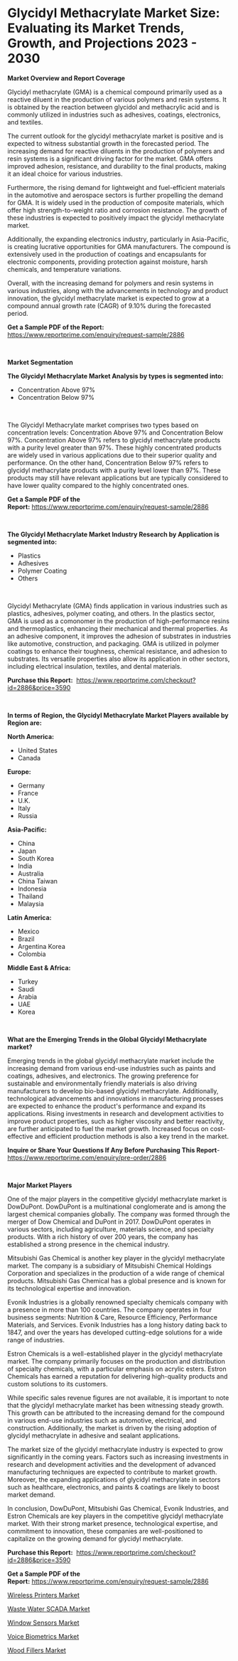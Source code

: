 <p><h1>Glycidyl Methacrylate Market Size: Evaluating its Market Trends, Growth, and Projections 2023 - 2030</h1></p><p><strong>Market Overview and Report Coverage</strong></p>
<p><p>Glycidyl methacrylate (GMA) is a chemical compound primarily used as a reactive diluent in the production of various polymers and resin systems. It is obtained by the reaction between glycidol and methacrylic acid and is commonly utilized in industries such as adhesives, coatings, electronics, and textiles.</p><p>The current outlook for the glycidyl methacrylate market is positive and is expected to witness substantial growth in the forecasted period. The increasing demand for reactive diluents in the production of polymers and resin systems is a significant driving factor for the market. GMA offers improved adhesion, resistance, and durability to the final products, making it an ideal choice for various industries.</p><p>Furthermore, the rising demand for lightweight and fuel-efficient materials in the automotive and aerospace sectors is further propelling the demand for GMA. It is widely used in the production of composite materials, which offer high strength-to-weight ratio and corrosion resistance. The growth of these industries is expected to positively impact the glycidyl methacrylate market.</p><p>Additionally, the expanding electronics industry, particularly in Asia-Pacific, is creating lucrative opportunities for GMA manufacturers. The compound is extensively used in the production of coatings and encapsulants for electronic components, providing protection against moisture, harsh chemicals, and temperature variations.</p><p>Overall, with the increasing demand for polymers and resin systems in various industries, along with the advancements in technology and product innovation, the glycidyl methacrylate market is expected to grow at a compound annual growth rate (CAGR) of 9.10% during the forecasted period.</p></p>
<p><strong>Get a Sample PDF of the Report:</strong> <a href="https://www.reportprime.com/enquiry/request-sample/2886">https://www.reportprime.com/enquiry/request-sample/2886</a></p>
<p>&nbsp;</p>
<p><strong>Market Segmentation</strong></p>
<p><strong>The Glycidyl Methacrylate Market Analysis by types is segmented into:</strong></p>
<p><ul><li>Concentration Above 97%</li><li>Concentration Below 97%</li></ul></p>
<p>&nbsp;</p>
<p><p>The Glycidyl Methacrylate market comprises two types based on concentration levels: Concentration Above 97% and Concentration Below 97%. Concentration Above 97% refers to glycidyl methacrylate products with a purity level greater than 97%. These highly concentrated products are widely used in various applications due to their superior quality and performance. On the other hand, Concentration Below 97% refers to glycidyl methacrylate products with a purity level lower than 97%. These products may still have relevant applications but are typically considered to have lower quality compared to the highly concentrated ones.</p></p>
<p><strong>Get a Sample PDF of the Report:</strong>&nbsp;<a href="https://www.reportprime.com/enquiry/request-sample/2886">https://www.reportprime.com/enquiry/request-sample/2886</a></p>
<p>&nbsp;</p>
<p><strong>The Glycidyl Methacrylate Market Industry Research by Application is segmented into:</strong></p>
<p><ul><li>Plastics</li><li>Adhesives</li><li>Polymer Coating</li><li>Others</li></ul></p>
<p>&nbsp;</p>
<p><p>Glycidyl Methacrylate (GMA) finds application in various industries such as plastics, adhesives, polymer coating, and others. In the plastics sector, GMA is used as a comonomer in the production of high-performance resins and thermoplastics, enhancing their mechanical and thermal properties. As an adhesive component, it improves the adhesion of substrates in industries like automotive, construction, and packaging. GMA is utilized in polymer coatings to enhance their toughness, chemical resistance, and adhesion to substrates. Its versatile properties also allow its application in other sectors, including electrical insulation, textiles, and dental materials.</p></p>
<p><strong>Purchase this Report:</strong>&nbsp; <a href="https://www.reportprime.com/checkout?id=2886&price=3590">https://www.reportprime.com/checkout?id=2886&price=3590</a></p>
<p>&nbsp;</p>
<p><strong>In terms of Region, the Glycidyl Methacrylate Market Players available by Region are:</strong></p>
<p>
    <p> <strong> North America: </strong>
        <ul>
            <li>United States</li>
            <li>Canada</li>
        </ul>
        </p> 
    <p> <strong> Europe: </strong>
        <ul>
            <li>Germany</li>
            <li>France</li>
            <li>U.K.</li>
            <li>Italy</li>
            <li>Russia</li>
        </ul>
        </p> 
    <p> <strong> Asia-Pacific: </strong>
        <ul>
            <li>China</li>
            <li>Japan</li>
            <li>South Korea</li>
            <li>India</li>
            <li>Australia</li>
            <li>China Taiwan</li>
            <li>Indonesia</li>
            <li>Thailand</li>
            <li>Malaysia</li>
        </ul>
        </p> 
    <p> <strong> Latin America: </strong>
        <ul>
            <li>Mexico</li>
            <li>Brazil</li>
            <li>Argentina Korea</li>
            <li>Colombia</li>
        </ul>
        </p> 
    <p> <strong> Middle East & Africa: </strong>
        <ul>
            <li>Turkey</li>
            <li>Saudi</li>
            <li>Arabia</li>
            <li>UAE</li>
            <li>Korea</li>
        </ul>
    </p>
    </p>
<p>&nbsp;</p>
<p><strong>What are the Emerging Trends in the Global Glycidyl Methacrylate market?</strong></p>
<p><p>Emerging trends in the global glycidyl methacrylate market include the increasing demand from various end-use industries such as paints and coatings, adhesives, and electronics. The growing preference for sustainable and environmentally friendly materials is also driving manufacturers to develop bio-based glycidyl methacrylate. Additionally, technological advancements and innovations in manufacturing processes are expected to enhance the product's performance and expand its applications. Rising investments in research and development activities to improve product properties, such as higher viscosity and better reactivity, are further anticipated to fuel the market growth. Increased focus on cost-effective and efficient production methods is also a key trend in the market.</p></p>
<p><strong>Inquire or Share Your Questions If Any Before Purchasing This Report</strong>- <a href="https://www.reportprime.com/enquiry/pre-order/2886">https://www.reportprime.com/enquiry/pre-order/2886</a></p>
<p>&nbsp;</p>
<p><strong>Major Market Players</strong></p>
<p><p>One of the major players in the competitive glycidyl methacrylate market is DowDuPont. DowDuPont is a multinational conglomerate and is among the largest chemical companies globally. The company was formed through the merger of Dow Chemical and DuPont in 2017. DowDuPont operates in various sectors, including agriculture, materials science, and specialty products. With a rich history of over 200 years, the company has established a strong presence in the chemical industry.</p><p>Mitsubishi Gas Chemical is another key player in the glycidyl methacrylate market. The company is a subsidiary of Mitsubishi Chemical Holdings Corporation and specializes in the production of a wide range of chemical products. Mitsubishi Gas Chemical has a global presence and is known for its technological expertise and innovation.</p><p>Evonik Industries is a globally renowned specialty chemicals company with a presence in more than 100 countries. The company operates in four business segments: Nutrition & Care, Resource Efficiency, Performance Materials, and Services. Evonik Industries has a long history dating back to 1847, and over the years has developed cutting-edge solutions for a wide range of industries.</p><p>Estron Chemicals is a well-established player in the glycidyl methacrylate market. The company primarily focuses on the production and distribution of specialty chemicals, with a particular emphasis on acrylic esters. Estron Chemicals has earned a reputation for delivering high-quality products and custom solutions to its customers.</p><p>While specific sales revenue figures are not available, it is important to note that the glycidyl methacrylate market has been witnessing steady growth. This growth can be attributed to the increasing demand for the compound in various end-use industries such as automotive, electrical, and construction. Additionally, the market is driven by the rising adoption of glycidyl methacrylate in adhesive and sealant applications.</p><p>The market size of the glycidyl methacrylate industry is expected to grow significantly in the coming years. Factors such as increasing investments in research and development activities and the development of advanced manufacturing techniques are expected to contribute to market growth. Moreover, the expanding applications of glycidyl methacrylate in sectors such as healthcare, electronics, and paints & coatings are likely to boost market demand.</p><p>In conclusion, DowDuPont, Mitsubishi Gas Chemical, Evonik Industries, and Estron Chemicals are key players in the competitive glycidyl methacrylate market. With their strong market presence, technological expertise, and commitment to innovation, these companies are well-positioned to capitalize on the growing demand for glycidyl methacrylate.</p></p>
<p><strong>Purchase this Report:</strong>&nbsp;&nbsp;<a href="https://www.reportprime.com/checkout?id=2886&price=3590">https://www.reportprime.com/checkout?id=2886&price=3590</a></p>
<p></p>
<p><strong>Get a Sample PDF of the Report:</strong>&nbsp;<a href="https://www.reportprime.com/enquiry/request-sample/2886">https://www.reportprime.com/enquiry/request-sample/2886</a></p>
<p><p><a href="https://medium.com/@lisasanchez1968/wireless-printers-market-report-reveals-the-latest-trends-and-growth-opportunities-of-this-market-4abe96e45b59">Wireless Printers Market</a></p><p><a href="https://medium.com/@itzelheller546/waste-water-scada-market-comprehensive-assessment-by-type-application-and-geography-db936851a5f7">Waste Water SCADA Market</a></p><p><a href="https://medium.com/@rachelyoung56/window-sensors-market-size-reveals-the-best-marketing-channels-in-global-industry-d211e84a0c76">Window Sensors Market</a></p><p><a href="https://medium.com/@beverlychen69/voice-biometrics-market-trends-forecast-and-competitive-analysis-to-2030-d5affa26dd79">Voice Biometrics Market</a></p><p><a href="https://medium.com/@ameliahaleyi77567/wood-fillers-market-furnishes-information-on-market-share-market-trends-and-market-growth-1a534e931f18">Wood Fillers Market</a></p></p>